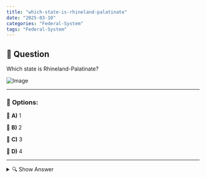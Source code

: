 ```yaml
---
title: "which-state-is-rhineland-palatinate"
date: "2025-03-10"
categories: "Federal-System"
tags: "Federal-System"
---
```


## 📌 **Question**

Which state is Rhineland-Palatinate?

![Image](https://www.einbuergerungstest-online.de/img/fragen/408.png)

---

### 📝 **Options:**

🔘 **A)** 1

🔘 **B)** 2

🔘 **C)** 3

🔘 **D)** 4

---

<details>
  <summary>🔍 Show Answer</summary>

  <p>
💡  <b>Correct Answer:</b>  a
  </p>
  <p>
    📖<b>Explanation:</b>
    Rhineland-Palatinate is one of the 16 federal states of Germany, located in the west of the country. It borders countries such as North Rhine-Westphalia, Hesse, Baden-Württemberg and the neighbouring countries of Belgium, Luxembourg and France. The capital of Rhineland-Palatinate is Mainz, and the state is known for its wine-growing areas along the Rhine and Moselle rivers. Rhineland-Palatinate plays an important role in German history and economy, with important cities such as Ludwigshafen, Koblenz and Trier. Understanding the geographical and administrative structure of Germany helps to answer questions about the individual federal states correctly.
  </p>
</details>
